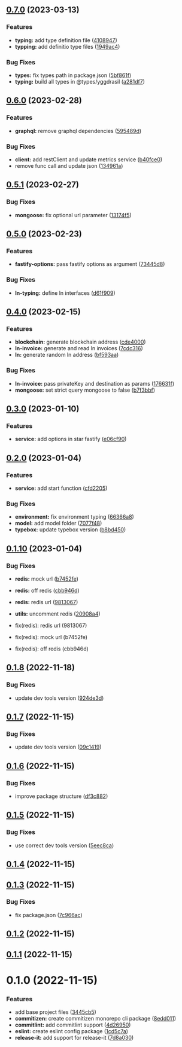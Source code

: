 

## [0.7.0](https://github.com/belo-app/yggdrasil/compare/0.6.0...0.7.0) (2023-03-13)


### Features

* **typing:** add type definition file ([4108947](https://github.com/belo-app/yggdrasil/commit/410894727f9fd2e6a2e6caa0ce8c1e018fa1bda6))
* **typping:** add definitio type files ([1949ac4](https://github.com/belo-app/yggdrasil/commit/1949ac4bebcb402fc58ef26ef955d6791817862b))


### Bug Fixes

* **types:** fix types path in package.json ([5bf861f](https://github.com/belo-app/yggdrasil/commit/5bf861f044ce13970c5469e0d18cdeacd503b3f4))
* **typing:** build all types in @types/yggdrasil ([a281df7](https://github.com/belo-app/yggdrasil/commit/a281df72120b67fdca56b3ef55e3db958a0e9126))

## [0.6.0](https://github.com/belo-app/yggdrasil/compare/0.5.1...0.6.0) (2023-02-28)


### Features

* **graphql:** remove graphql dependencies ([595489d](https://github.com/belo-app/yggdrasil/commit/595489da97f7e276065867771ce0844aacca2e9f))


### Bug Fixes

* **client:** add restClient and update metrics service ([b40fce0](https://github.com/belo-app/yggdrasil/commit/b40fce04061454e48c17d45d4388286c4786ead1))
* remove func call and update json ([134961a](https://github.com/belo-app/yggdrasil/commit/134961a06cb3a26a4b9ad6d3f89d8eba1aacb96e))

## [0.5.1](https://github.com/belo-app/yggdrasil/compare/0.5.0...0.5.1) (2023-02-27)


### Bug Fixes

* **mongoose:** fix optional url parameter ([13174f5](https://github.com/belo-app/yggdrasil/commit/13174f5bcfa790247b0130f9aae4e57549312d2c))

## [0.5.0](https://github.com/belo-app/yggdrasil/compare/0.4.0...0.5.0) (2023-02-23)


### Features

* **fastify-options:** pass fastify options as argument ([73445d8](https://github.com/belo-app/yggdrasil/commit/73445d8d79e0fbf9ed970c154ec53c789018d4ea))


### Bug Fixes

* **ln-typing:** define ln interfaces ([d61f909](https://github.com/belo-app/yggdrasil/commit/d61f90914fa9218c23f0c6188d318942d6b89c29))

## [0.4.0](https://github.com/belo-app/yggdrasil/compare/0.3.0...0.4.0) (2023-02-15)


### Features

* **blockchain:** generate blockchain address ([cde4000](https://github.com/belo-app/yggdrasil/commit/cde40004586bad9499679276fc665aa3595b0578))
* **ln-invoice:** generate and read ln invoices ([7cdc316](https://github.com/belo-app/yggdrasil/commit/7cdc316334e5d5cf8f59721367ad34f2a35f860b))
* **ln:** generate random ln address ([bf593aa](https://github.com/belo-app/yggdrasil/commit/bf593aa76a06d5f8aa3fc9bd7190a2e82e1b0bf5))


### Bug Fixes

* **ln-invoice:** pass privateKey and destination as params ([176631f](https://github.com/belo-app/yggdrasil/commit/176631f84d7c5911996bd8d3a930739393135f61))
* **mongoose:** set strict query mongoose to false ([b7f3bbf](https://github.com/belo-app/yggdrasil/commit/b7f3bbf483a1a16ab4e1d95bf9f5b4e467719f77))

## [0.3.0](https://github.com/belo-app/yggdrasil/compare/0.2.0...0.3.0) (2023-01-10)


### Features

* **service:** add options in star fastify ([e06cf90](https://github.com/belo-app/yggdrasil/commit/e06cf908fbb7347944ae406a359b8a91c6355f50))

## [0.2.0](https://github.com/belo-app/yggdrasil/compare/0.1.10...0.2.0) (2023-01-04)


### Features

* **service:** add start function ([cfd2205](https://github.com/belo-app/yggdrasil/commit/cfd220532da6f8bffaa3b7d7b94e3aa26d78f9da))


### Bug Fixes

* **environment:** fix environment typing ([66366a8](https://github.com/belo-app/yggdrasil/commit/66366a8f74dfa5fdd550a456ddd02a93abab900b))
* **model:** add model folder ([7077f48](https://github.com/belo-app/yggdrasil/commit/7077f480b491441e44b7b38e85f2e28af061a7fb))
* **typebox:** update typebox version ([b8bd450](https://github.com/belo-app/yggdrasil/commit/b8bd450fce2d6ec61615d1ddf02dce55bcc69df9))

## [0.1.10](https://github.com/belo-app/yggdrasil/compare/0.1.9...0.1.10) (2023-01-04)


### Bug Fixes

* **redis:** mock url ([b7452fe](https://github.com/belo-app/yggdrasil/commit/b7452fe12b0fd34fabe0ff2ee46537adc5f05e8a))
* **redis:** off redis ([cbb946d](https://github.com/belo-app/yggdrasil/commit/cbb946da4843cd8bf1b281f242cf9fad552fde4d))
* **redis:** redis url ([9813067](https://github.com/belo-app/yggdrasil/commit/98130675a44dbce35637b9bfd74786ed5acd3518))
* **utils:** uncomment redis ([20908a4](https://github.com/belo-app/yggdrasil/commit/20908a405aef252dd120b3e653023a66ffc4091e))

* fix(redis): redis url (9813067)
* fix(redis): mock url (b7452fe)
* fix(redis): off redis (cbb946d)

## [0.1.8](https://github.com/belo-app/yggdrasil/compare/0.1.7...0.1.8) (2022-11-18)


### Bug Fixes

* update dev tools version ([924de3d](https://github.com/belo-app/yggdrasil/commit/924de3d9293c4004d2b2853d056f3b6d70705246))

## [0.1.7](https://github.com/belo-app/yggdrasil/compare/0.1.6...0.1.7) (2022-11-15)


### Bug Fixes

* update dev tools version ([09c1419](https://github.com/belo-app/yggdrasil/commit/09c14190c6d326bc08b2d1f0eb7ef016444172d5))

## [0.1.6](https://github.com/belo-app/yggdrasil/compare/0.1.5...0.1.6) (2022-11-15)


### Bug Fixes

* improve package structure ([df3c882](https://github.com/belo-app/yggdrasil/commit/df3c882bec9eecb2e5ea93d6dcab1a539f5e2ca8))

## [0.1.5](https://github.com/belo-app/yggdrasil/compare/0.1.4...0.1.5) (2022-11-15)


### Bug Fixes

* use correct dev tools version ([5eec8ca](https://github.com/belo-app/yggdrasil/commit/5eec8ca5fdbcdfe3784d3c9a316cf947f3da6226))

## [0.1.4](https://github.com/belo-app/yggdrasil/compare/0.1.3...0.1.4) (2022-11-15)

## [0.1.3](https://github.com/belo-app/yggdrasil/compare/0.1.2...0.1.3) (2022-11-15)

### Bug Fixes

* fix package.json ([7c966ac](https://github.com/belo-app/yggdrasil/commit/7c966ac4874645c49ce6404ac333bfbd437f6c52))

## [0.1.2](https://github.com/belo-app/yggdrasil/compare/0.1.1...0.1.2) (2022-11-15)

## [0.1.1](https://github.com/belo-app/yggdrasil/compare/0.1.0...0.1.1) (2022-11-15)

# 0.1.0 (2022-11-15)

### Features

* add base project files ([3445cb5](https://github.com/belo-app/yggdrasil/commit/3445cb5d1dfe049bde8f87241d341ba6ca137119))
* **commitizen:** create commitizen monorepo cli package ([8edd011](https://github.com/belo-app/yggdrasil/commit/8edd011db2c4eb7b71d2769a5d950d11d8becfe2))
* **commitlint:** add commitlint support ([4d26950](https://github.com/belo-app/yggdrasil/commit/4d269506b2c086d9367e352737b693e22a642ab9))
* **eslint:** create eslint config package ([1cd5c7a](https://github.com/belo-app/yggdrasil/commit/1cd5c7a54576daa589c14586dc644b9480bb35cd))
* **release-it:** add support for release-it ([7d8a030](https://github.com/belo-app/yggdrasil/commit/7d8a030aacc10376061bf21be6b9fd87b7a8d979))